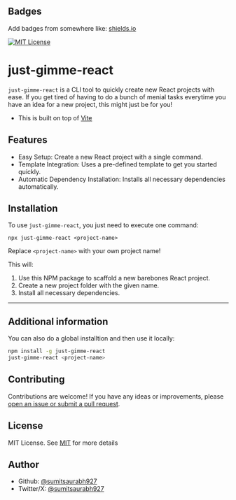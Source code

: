 
## Badges

Add badges from somewhere like: [shields.io](https://shields.io/)

[![MIT License](https://img.shields.io/badge/License-MIT-green.svg)](https://choosealicense.com/licenses/mit/)

# just-gimme-react

`just-gimme-react` is a CLI tool to quickly create new React projects with ease. If you get tired of having to do a bunch of menial tasks everytime you have an idea for a new project, this might just be for you!

- This is built on top of [Vite](https://vitejs.dev/guide/)

## Features

- Easy Setup: Create a new React project with a single command.
- Template Integration: Uses a pre-defined template to get you started quickly.
- Automatic Dependency Installation: Installs all necessary dependencies automatically.

## Installation

To use `just-gimme-react`, you just need to execute one command:
```
npx just-gimme-react <project-name>
```
Replace `<project-name>` with your own project name!

This will:

1. Use this NPM package to scaffold a new barebones React project.
2. Create a new project folder with the given name.
3. Install all necessary dependencies.

---
## Additional information
You can also do a global installtion and then use it locally:
```bash
npm install -g just-gimme-react
just-gimme-react <project-name>
```
## Contributing

Contributions are welcome! If you have any ideas or improvements, please [open an issue or submit a pull request](https://github.com/sumitsaurabh927/just-gimme-react-cli).



## License

MIT License. See [MIT](https://choosealicense.com/licenses/mit/) for more details


## Author

- Github: [@sumitsaurabh927](https://www.github.com/sumitsaurabh927)
- Twitter/X: [@sumitsaurabh927](http://twitter.com/sumitsaurabh927)

